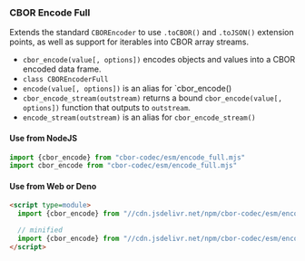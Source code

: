 ### CBOR Encode Full

Extends the standard `CBOREncoder` to use `.toCBOR()` and `.toJSON()` extension points,
as well as support for iterables into CBOR array streams.

- `cbor_encode(value[, options])` encodes objects and values into a CBOR encoded data frame.
- `class CBOREncoderFull`
- `encode(value[, options])` is an alias for `cbor_encode()
- `cbor_encode_stream(outstream)` returns a bound `cbor_encode(value[, options])` function that outputs to `outstream`.
- `encode_stream(outstream)` is an alias for `cbor_encode_stream()`


#### Use from NodeJS

```javascript
import {cbor_encode} from "cbor-codec/esm/encode_full.mjs"
import cbor_encode from "cbor-codec/esm/encode_full.mjs"
```

#### Use from Web or Deno

```html
<script type=module>
  import {cbor_encode} from "//cdn.jsdelivr.net/npm/cbor-codec/esm/encode_full.mjs"

  // minified
  import {cbor_encode} from "//cdn.jsdelivr.net/npm/cbor-codec/esm/encode_full.min.mjs"
</script>
```
